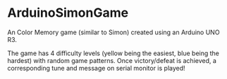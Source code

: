 # ArduinoSimonGame

An Color Memory game (similar to Simon) created using an Arduino UNO R3.

The game has 4 difficulty levels (yellow being the easiest, blue being the hardest) with random game patterns. Once victory/defeat is achieved, a corresponding tune and message on serial monitor is played!
